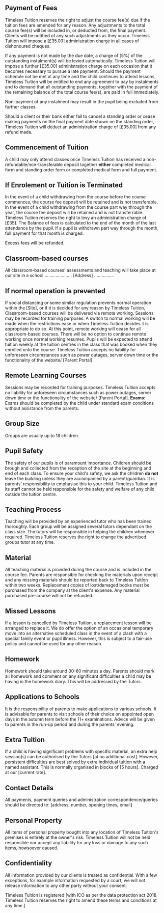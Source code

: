 ## Payment of Fees

Timeless Tuition reserves the right to adjust the course fee(s) due if the tuition fees are amended for any reason. Any adjustments to the total course fee(s) will be included in, or deducted from, the final payment. Clients will be notified of any such adjustments as they occur. Timeless Tuition will impose a [£35.00] administration charge in all cases of dishonoured cheques.

If any payment is not made by the due date, a charge of [5%] of the outstanding instalment(s) will be levied automatically. Timeless Tuition will impose a further [£35.00] administration charge on each occasion that it becomes necessary to pursue a late payment. Should the payment schedule not be met at any time and the child continues to attend lessons, Timeless Tuition will be entitled to end any agreement to pay by instalments and to demand that all outstanding payments, together with the payment of the remaining balance of the total course fee(s), are paid in full immediately.

Non-payment of any instalment may result in the pupil being excluded from further classes.

Should a client or their bank either fail to cancel a standing order or cease making payments on the final payment date shown on the standing order, Timeless Tuition will deduct an administration charge of [£35.00] from any refund made.

## Commencement of Tuition

A child may only attend classes once Timeless Tuition has received a non-refundable/non-transferable deposit together **either** completed medical form and standing order form or completed medical form and full payment.

## If Enrolement or Tuition is Terminated

In the event of a child withdrawing from the course before the course commences, the course fee deposit will be retained and is not transferable. In the event of a child withdrawing from the course part way through the year, the course fee deposit will be retained and is not transferrable. Timeless Tuition reserves the right to levy an administration charge of [£35]. The Balance of fees is calculated to the end of the month of the last attendance by the pupil. If a pupil is withdrawn part way through the month, full payment for that month is charged.

Excess fees will be refunded.

## Classroom-based courses

All classroom-based courses' assessments and teaching will take place at our site in a school …………………. [Address] …………….

## If normal operation is prevented

If social distancing or some similar regulation prevents normal operation within the [Site], or if it is decided for any reason by Timeless Tuition, Classroom-based courses will be delivered via remote working. Sessions may be recorded for training purposes. A switch to normal working will be made when the restrictions ease or when Timeless Tuition decides it is appropriate to do so. At this point, remote working will cease for all classroom-based courses. There will be no option to continue remote working once normal working resumes. Pupils will be expected to attend tuition weekly at the tuition centres in the class that was booked when they enrolled onto the course. Timeless Tuition accepts no liability for unforeseen circumstances such as power outages, server down time or the functionality of the website/ [Parent Portal]

## Remote Learning Courses

Sessions may be recorded for training purposes. Timeless Tuition accepts no liability for unforeseen circumstances such as power outages, server down time or the functionality of the website/ [Parent Portal]. **Exams:** Exams should be completed by the child under standard exam conditions without assistance from the parents.

## Group Size

Groups are usually up to 18 children.

## Pupil Safety

The safety of our pupils is of paramount importance. Children should be brough and collected from the reception of the site at the beginning and end of each class. To ensure your child's safety, we ask the children **do not** leave the building unless they are accompanied by a parent/guardian. It is parents' responsibility to emphasise this to your child. Timeless Tuition and its staff cannot be held responsible for the safety and welfare of any child outside the tuition centre.

## Teaching Process

Teaching will be provided by an experienced tutor who has been trained thoroughly. Each group will be assigned several tutors dependant on the class size. The tutors will be responsible in helping the children whenever required. Timeless Tuition reserves the right to change the advertised groups tutor at any time.

## Material

All teaching material is provided during the course and is included in the course fee. Parents are responsible for checking the materials upon receipt and any missing materials should be reported back to Timeless Tuition within two weeks. Replacement copies of lost/damaged books must be purchased from the company at the client's expense. Any material purchased pre-course will not be refunded.

## Missed Lessons

If a lesson is cancelled by Timeless Tuition, a replacement lesson will be arranged to replace it. We do offer the option of an occasional temporary move into an alternative scheduled class in the event of a clash with a special family event or pupil illness. However, this is subject to a fair-use policy and cannot be used for any other reason.

## Homework

Homework should take around 30-60 minutes a day. Parents should mark all homework and comment on any significant difficulties a child may be having in the homework diary. This will be addressed by the Tutors.

## Applications to Schools

It is the responsibility of parents to make applications to various schools. It is advisable for parents to visit schools of their choice on appointed open days in the autumn term before the 11+ examinations. Advice will be given to parents in the run-up period and during the parents' evening.

## Extra Tuition

If a child is having significant problems with specific material, an extra help session(s) can be authorised by the Tutors [at no additional cost]. However, persistent difficulties are best solved by extra individual tuition with a named assistant. This is normally organised in blocks of [5 hours]. Charged at our [current rate].

## Contact Details

All payments, payment queries and administration correspondence/queries should be directed to: [address, number, opening times, email]

## Personal Property

All items of personal property bought into any location of Timeless Tuition's premises is entirely at the owner's risk. Timeless Tuition will not be held responsible nor accept any liability for any loss or damage to any such items, howsoever caused.

## Confidentiality

All information provided by our clients is treated as confidential. With a few exceptions, for example information requested by a court, we will not release information to any other party without your consent.

Timeless Tuition is registered [with ICO as per the data protection act 2018. Timeless Tuition reserves the right to amend these terms and conditions at any time.]
